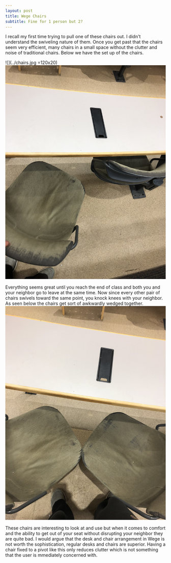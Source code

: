 ```yaml
---
layout: post
title: Wege Chairs
subtitle: Fine for 1 person but 2?
---
```


I recall my first time trying to pull one of these chairs out. I didn't understand the swiveling nature of them. Once you get past that the chairs seem very efficient, many chairs in a small space without the clutter and noise of traditional chairs. Below we have the set up of the chairs.

![](../chairs.jpg =120x20)
![](../chairout.jpg)

Everything seems great until you reach the end of class and both you and your neighbor go to leave at the same time. Now since every other pair of chairs swivels toward the same point, you knock knees with your neighbor. As seen below the chairs get sort of awkwardly wedged together. 
![](../twochairs.jpg)

These chairs are interesting to look at and use but when it comes to comfort and the ability to get out of your seat without disrupting your neighbor they are quite bad. I would argue that the desk and chair arrangement in Wege is not worth the sophistication, regular desks and chairs are superior. Having a chair fixed to a pivot like this only reduces clutter which is not something that the user is mmediately concerned with. 
